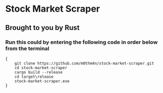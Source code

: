 # Stock Market Scraper
## Brought to you by Rust

### Run this could by entering the following code in order below from the terminal

```
{
	git clone https://github.com/m0thm4n/stock-market-scraper.git
	cd stock-market-scraper
	cargo build --release
	cd target\release
	stock-market-scraper.exe
}
```
